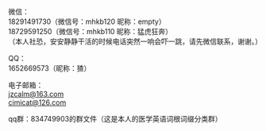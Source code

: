 
微信：  
18291491730（微信号：mhkb120 昵称：empty）  
18729591250（微信号：mhkb110 昵称：猛虎狂奔）  
（本人社恐，安安静静干活的时候电话突然一响会吓一跳，请先微信联系，谢谢。）

QQ：  
1652669573（昵称：猹）

电子邮箱：  
[jzcalm@163.com](mailto:jzcalm@163.com)  
[cimicat@126.com](mailto:cimicat@126.com)

qq群：834749903的群文件（这是本人的医学英语词根词缀分类群）
